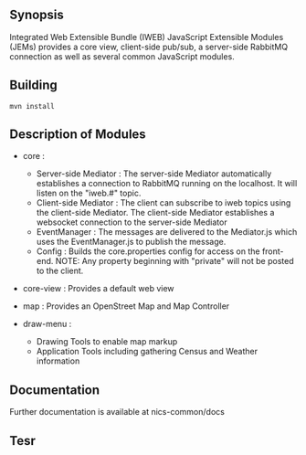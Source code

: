 ## Synopsis

Integrated Web Extensible Bundle (IWEB) JavaScript Extensible Modules (JEMs) provides a core view, client-side pub/sub, a server-side RabbitMQ connection as well as several common JavaScript modules.

## Building

    mvn install

## Description of Modules
  - core :
    - Server-side Mediator : The server-side Mediator automatically establishes a connection to RabbitMQ running on the localhost. It will listen on the "iweb.#" topic.
    - Client-side Mediator : The client can subscribe to iweb topics using the client-side Mediator. The client-side Mediator establishes a websocket connection to the server-side Mediator
    - EventManager : The messages are delivered to the Mediator.js which uses the EventManager.js to publish the message.
    - Config : Builds the core.properties config for access on the front-end. NOTE: Any property beginning with "private" will not be posted to the client.

  - core-view : Provides a default web view

  - map : Provides an OpenStreet Map and Map Controller

  - draw-menu :
    - Drawing Tools to enable map markup
    - Application Tools including gathering Census and Weather information

## Documentation

Further documentation is available at nics-common/docs

## Tesr
